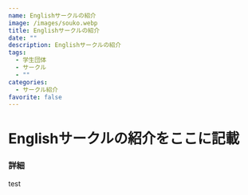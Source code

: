 ```yaml
---
name: Englishサークルの紹介
image: /images/souko.webp
title: Englishサークルの紹介
date: ""
description: Englishサークルの紹介
tags:
  - 学生団体
  - サークル
  - ""
categories:
  - サークル紹介
favorite: false
---
```

# Englishサークルの紹介をここに記載

### 詳細

test
